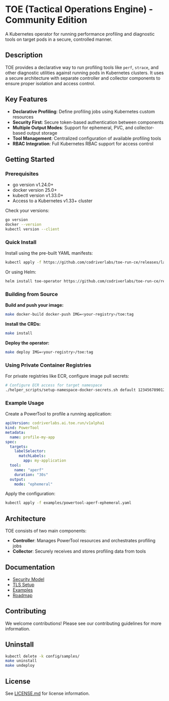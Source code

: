 # TOE (Tactical Operations Engine) - Community Edition

A Kubernetes operator for running performance profiling and diagnostic tools on target pods in a secure, controlled manner.

## Description

TOE provides a declarative way to run profiling tools like `perf`, `strace`, and other diagnostic utilities against running pods in Kubernetes clusters. It uses a secure architecture with separate controller and collector components to ensure proper isolation and access control.

## Key Features

- **Declarative Profiling**: Define profiling jobs using Kubernetes custom resources
- **Security First**: Secure token-based authentication between components
- **Multiple Output Modes**: Support for ephemeral, PVC, and collector-based output storage
- **Tool Management**: Centralized configuration of available profiling tools
- **RBAC Integration**: Full Kubernetes RBAC support for access control

## Getting Started

### Prerequisites
- go version v1.24.0+
- docker version 25.0+
- kubectl version v1.33.0+
- Access to a Kubernetes v1.33+ cluster

Check your versions:
```sh
go version
docker --version
kubectl version --client
```

### Quick Install

Install using the pre-built YAML manifests:

```sh
kubectl apply -f https://github.com/codriverlabs/toe-run-ce/releases/latest/download/toe-operator-v1.1.0-public-preview.yaml
```

Or using Helm:

```sh
helm install toe-operator https://github.com/codriverlabs/toe-run-ce/releases/latest/download/toe-operator-v1.1.0-public-preview.tgz
```

### Building from Source

**Build and push your image:**

```sh
make docker-build docker-push IMG=<your-registry>/toe:tag
```

**Install the CRDs:**

```sh
make install
```

**Deploy the operator:**

```sh
make deploy IMG=<your-registry>/toe:tag
```

### Using Private Container Registries

For private registries like ECR, configure image pull secrets:

```sh
# Configure ECR access for target namespace
./helper_scripts/setup-namespace-docker-secrets.sh default 123456789012.dkr.ecr.us-west-2.amazonaws.com us-west-2
```

### Example Usage

Create a PowerTool to profile a running application:

```yaml
apiVersion: codriverlabs.ai.toe.run/v1alpha1
kind: PowerTool
metadata:
  name: profile-my-app
spec:
  targets:
    labelSelector:
      matchLabels:
        app: my-application
  tool:
    name: "aperf"
    duration: "30s"
  output:
    mode: "ephemeral"
```

Apply the configuration:

```sh
kubectl apply -f examples/powertool-aperf-ephemeral.yaml
```

## Architecture

TOE consists of two main components:

- **Controller**: Manages PowerTool resources and orchestrates profiling jobs
- **Collector**: Securely receives and stores profiling data from tools

## Documentation

- [Security Model](docs/security/README.md)
- [TLS Setup](docs/tls-setup.md)
- [Examples](examples/README.md)
- [Roadmap](ROADMAP.md)

## Contributing

We welcome contributions! Please see our contributing guidelines for more information.

## Uninstall

```sh
kubectl delete -k config/samples/
make uninstall
make undeploy
```

## License

See [LICENSE.md](LICENSE.md) for license information.
